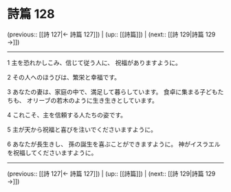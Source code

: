 # 詩篇 128

(previous:: [[詩 127|← 詩篇 127]]) | (up:: [[詩篇]]) | (next:: [[詩 129|詩篇 129 →]])

***


1 主を恐れかしこみ、信じて従う人に、 祝福がありますように。 

2 その人へのほうびは、繁栄と幸福です。 

3 あなたの妻は、家庭の中で、満足して暮らしています。 食卓に集まる子どもたちも、 オリーブの若木のように生き生きとしています。 

4 これこそ、主を信頼する人たちの姿です。 

5 主が天から祝福と喜びを注いでくださいますように。 

6 あなたが長生きし、 孫の誕生を喜ぶことができますように。 神がイスラエルを祝福してくださいますように。

***

(previous:: [[詩 127|← 詩篇 127]]) | (up:: [[詩篇]]) | (next:: [[詩 129|詩篇 129 →]])
